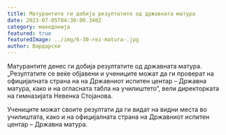 ```yaml
---
title: Матурантите ги добија резултатите од државната матура
date: 2023-07-05T04:30:00.340Z
category: македонија
featured: true
featuredImage: ../img/6-30-rez-matura-.jpg
author: Вардарски
---
```

<!--StartFragment-->

Матурантите денес ги добија резултатите од државната матура. „Резултатите се веќе објавени и учениците можат да ги проверат на официјалната страна на на Државниот испитен центар – Државна матура, како и на огласната табла на училиштето“, вели директорката на гимназијата Невенка Стојанова.

<!--EndFragment--><!--StartFragment-->

Учениците можат своите резултати да ги видат на видни места во училиштата, како и на официјалната страна на Државниот испитен центар – Државна матура.

<!--EndFragment-->